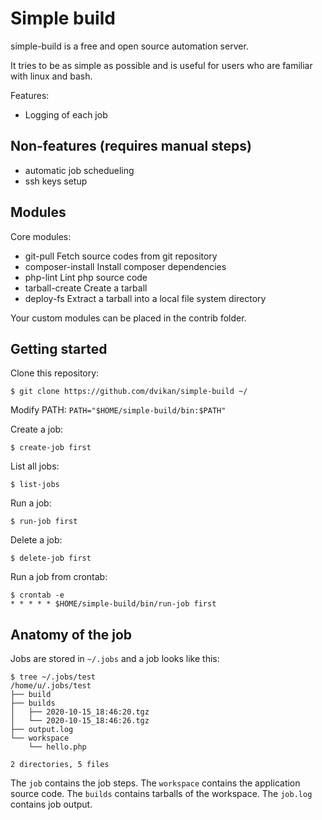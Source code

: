 # Simple build

simple-build is a free and open source automation server.

It tries to be as simple as possible and is useful for users who are
familiar with linux and bash.

Features:

* Logging of each job

## Non-features (requires manual steps)

* automatic job schedueling
* ssh keys setup

## Modules

Core modules:

* git-pull Fetch source codes from git repository
* composer-install Install composer dependencies
* php-lint Lint php source code
* tarball-create Create a tarball
* deploy-fs Extract a tarball into a local file system directory

Your custom modules can be placed in the contrib folder.

## Getting started

Clone this repository:

    $ git clone https://github.com/dvikan/simple-build ~/

Modify PATH: `PATH="$HOME/simple-build/bin:$PATH"`

Create a job:

    $ create-job first

List all jobs:

    $ list-jobs

Run a job:

    $ run-job first

Delete a job:

    $ delete-job first

Run a job from crontab:

    $ crontab -e
    * * * * * $HOME/simple-build/bin/run-job first

## Anatomy of the job

Jobs are stored in `~/.jobs` and a job looks like this:

    $ tree ~/.jobs/test
    /home/u/.jobs/test
    ├── build
    ├── builds
    │   ├── 2020-10-15_18:46:20.tgz
    │   └── 2020-10-15_18:46:26.tgz
    ├── output.log
    └── workspace
        └── hello.php

    2 directories, 5 files

The `job` contains the job steps. The `workspace` contains the application source code.
The `builds` contains tarballs of the workspace. The `job.log` contains job output.
